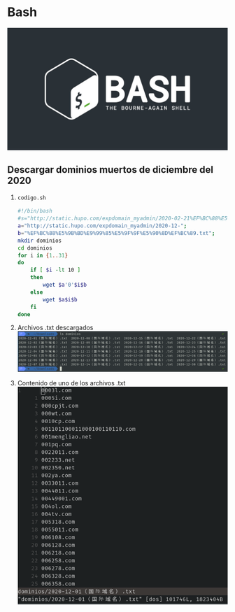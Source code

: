 # Bash
![](.img/bash.jpeg)
## Descargar dominios muertos de diciembre del 2020
1. `codigo.sh`

	```bash
	#!/bin/bash
	#s="http://static.hupo.com/expdomain_myadmin/2020-02-21%EF%BC%88%E5%9B%BD%E9%99%85%E5%9F%9F%E5%90%8D%EF%BC%89.txt";
	a="http://static.hupo.com/expdomain_myadmin/2020-12-";
	b="%EF%BC%88%E5%9B%BD%E9%99%85%E5%9F%9F%E5%90%8D%EF%BC%89.txt";
	mkdir dominios
	cd dominios
	for i in {1..31}
	do
		if [ $i -lt 10 ]
		then
			wget $a'0'$i$b
		else
			wget $a$i$b
		fi
	done
	```
2. Archivos .txt descargados  
	![](.img/txt.png)  
3. Contenido de uno de los archivos .txt  
	![](.img/dominios.png)  

